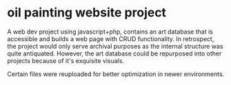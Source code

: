 # oil painting website project

A web dev project using javascript+php, contains an art database that is accessible and builds a web page with CRUD functionality. In retrospect, the project would only serve archival purposes as the internal structure was quite antiquated. However, the art database could be repurposed into other projects because of it's exquisite visuals. 

Certain files were reuploaded for better optimization in newer environments.

